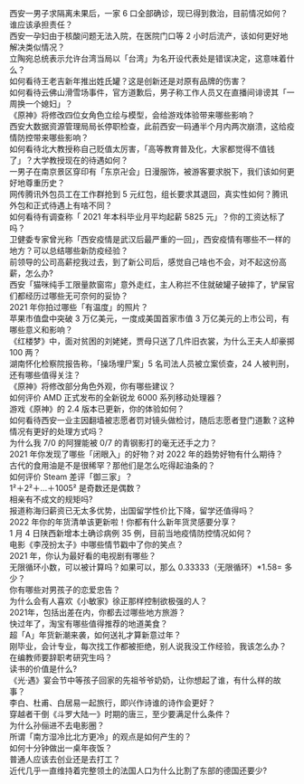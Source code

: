 西安一男子求隔离未果后，一家 6 口全部确诊，现已得到救治，目前情况如何？谁应该承担责任？  
西安一孕妇由于核酸问题无法入院，在医院门口等 2 小时后流产，该如何更好地解决类似情况？  
立陶宛总统表示允许台湾当局以「台湾」为名开设代表处是错误决定，这意味着什么？  
如何看待王老吉新年推出姓氏罐？这是创新还是对原有品牌的伤害？  
如何看待云佛山滑雪场事件，官方道歉后，男子称工作人员又在直播间诽谤其「一周换一个媳妇」？  
《原神》将修改四位女角色立绘与模型，会给游戏体验带来哪些影响？  
西安大数据资源管理局局长停职检查，此前西安一码通半个月内两次崩溃，这给疫情防控带来哪些影响？  
如何看待北大教授称自己贬值太厉害，「高等教育普及化，大家都觉得不值钱了」？大学教授现在的待遇如何？  
一男子在南京景区穿印有「东京卍会」日漫服饰，被游客要求脱下，我们该如何更好地尊重历史？  
网传腾讯外包员工在工作群抢到 5 元红包，组长要求其退回，真实性如何？腾讯外包和正式待遇上有啥不同？  
如何看待有调查称「 2021 年本科毕业月平均起薪 5825 元」？你的工资达标了吗？  
卫健委专家曾光称「西安疫情是武汉后最严重的一回」，西安疫情有哪些不一样的地方？可以总结哪些新防疫经验？  
前领导的公司高薪挖我过去，到了新公司后，感觉自己啥也不会，对不起这份高薪，怎么办?  
西安「猫咪纯手工限量款窗帘」意外走红，主人称拦不住就破罐子破摔了，铲屎官们都经历过哪些无可奈何的妥协？  
2021 年你拍过哪些「有温度」的照片？  
苹果市值盘中突破 3 万亿美元，一度成美国首家市值 3 万亿美元的上市公司，有哪些意义和影响？  
《红楼梦》中，面对贫困的刘姥姥，贾母只送了几件旧衣裳，为什么王夫人却豪掷 100 两？  
湖南怀化检察院报告称，「操场埋尸案」5 名司法人员被立案侦查，24 人被判刑，还有哪些值得关注？  
《原神》将修改部分角色外观，你有哪些建议？  
如何评价 AMD 正式发布的全新锐龙 6000 系列移动处理器？  
游戏《原神》的 2.4 版本已更新，你的体验如何？  
如何看待西安一业主因翻墙被志愿者罚对镜头做检讨，随后志愿者登门道歉？这种情况有更好的处理方式吗？  
为什么我 7/0 的阿狸能被 0/7 的青钢影打的毫无还手之力？  
2021 年你发现了哪些「闭眼入」的好物？对 2022 年的趋势好物有什么期待？  
古代的食用油是不是很稀罕？那他们是怎么吃得起油条的？  
如何评价 Steam 差评「御三家」？  
1²＋2²＋…＋1005² 是奇数还是偶数？  
相亲有不成文的规矩吗?  
报道称海归薪资已无太多优势，出国留学性价比下降，留学还值得吗？  
2022 年你的年货清单该更新啦！你都有什么新年货灵感要分享？  
1 月 4 日陕西新增本土确诊病例 35 例，目前当地疫情防控情况如何？  
电影《李茂扮太子》中哪些情节戳中了你的笑点？  
2021 年，你认为最好看的电视剧有哪些？  
无限循环小数，可以被计算吗？如果可以，那么 0.33333（无限循环）*1.58= 多少？  
你有哪些对男孩子的恋爱忠告？  
为什么会有人喜欢《小敏家》徐正那样控制欲极强的人？  
2021年，包括出差在内，你都去过哪些地方旅游？  
快过年了，淘宝有哪些值得推荐的地道美食？  
超「A」年货新潮来袭，如何送礼才算新意过年？  
刚毕业，会计专业，每次找工作都被拒绝，别人说我没工作经验，我该怎么办？  
在编教师要辞职考研究生吗？  
读书的价值是什么?  
《光·遇》宴会节中等孩子回家的先祖爷爷奶奶，让你想起了谁，有什么样的故事？  
李白、杜甫、白居易一起旅行，即兴作诗谁的诗作会更好？  
穿越者干倒《斗罗大陆一》时期的唐三，至少要满足什么条件？  
为什么孙俪进不去电影圈？  
所谓「南方湿冷比北方更冷」的观点是如何产生的？  
如何十分钟做出一桌年夜饭？  
普通人应该去创业还是去打工？  
近代几乎一直维持着完整领土的法国人口为什么比割了东部的德国还要少?  
